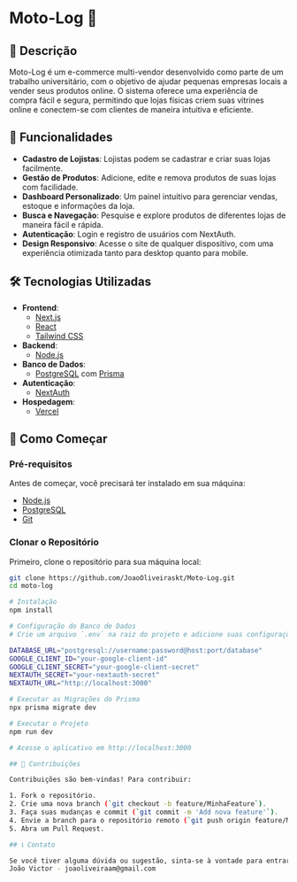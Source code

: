 # Moto-Log 🚀

## 📖 Descrição

Moto-Log é um e-commerce multi-vendor desenvolvido como parte de um trabalho universitário, com o objetivo de ajudar pequenas empresas locais a vender seus produtos online. O sistema oferece uma experiência de compra fácil e segura, permitindo que lojas físicas criem suas vitrines online e conectem-se com clientes de maneira intuitiva e eficiente.

## 🌟 Funcionalidades

- **Cadastro de Lojistas**: Lojistas podem se cadastrar e criar suas lojas facilmente.
- **Gestão de Produtos**: Adicione, edite e remova produtos de suas lojas com facilidade.
- **Dashboard Personalizado**: Um painel intuitivo para gerenciar vendas, estoque e informações da loja.
- **Busca e Navegação**: Pesquise e explore produtos de diferentes lojas de maneira fácil e rápida.
- **Autenticação**: Login e registro de usuários com NextAuth.
- **Design Responsivo**: Acesse o site de qualquer dispositivo, com uma experiência otimizada tanto para desktop quanto para mobile.

## 🛠️ Tecnologias Utilizadas

- **Frontend**: 
  - [Next.js](https://nextjs.org/)
  - [React](https://reactjs.org/)
  - [Tailwind CSS](https://tailwindcss.com/)
- **Backend**: 
  - [Node.js](https://nodejs.org/)
- **Banco de Dados**: 
  - [PostgreSQL](https://www.postgresql.org/) com [Prisma](https://www.prisma.io/)
- **Autenticação**: 
  - [NextAuth](https://next-auth.js.org/)
- **Hospedagem**: 
  - [Vercel](https://vercel.com/)

## 🚀 Como Começar

### Pré-requisitos

Antes de começar, você precisará ter instalado em sua máquina:

- [Node.js](https://nodejs.org/)
- [PostgreSQL](https://www.postgresql.org/)
- [Git](https://git-scm.com/)

### Clonar o Repositório

Primeiro, clone o repositório para sua máquina local:

```bash
git clone https://github.com/JoaoOliveiraskt/Moto-Log.git
cd moto-log

# Instalação
npm install

# Configuração do Banco de Dados
# Crie um arquivo `.env` na raiz do projeto e adicione suas configurações de banco de dados e autenticação:

DATABASE_URL="postgresql://username:password@host:port/database"
GOOGLE_CLIENT_ID="your-google-client-id"
GOOGLE_CLIENT_SECRET="your-google-client-secret"
NEXTAUTH_SECRET="your-nextauth-secret"
NEXTAUTH_URL="http://localhost:3000"

# Executar as Migrações do Prisma
npx prisma migrate dev

# Executar o Projeto
npm run dev

# Acesse o aplicativo em http://localhost:3000

## 🤝 Contribuições

Contribuições são bem-vindas! Para contribuir:

1. Fork o repositório.
2. Crie uma nova branch (`git checkout -b feature/MinhaFeature`).
3. Faça suas mudanças e commit (`git commit -m 'Add nova feature'`).
4. Envie a branch para o repositório remoto (`git push origin feature/MinhaFeature`).
5. Abra um Pull Request.

## 📞 Contato

Se você tiver alguma dúvida ou sugestão, sinta-se à vontade para entrar em contato!
João Victor - joaoliveiraam@gmail.com